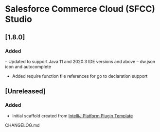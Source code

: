 <!-- Keep a Changelog guide -> https://keepachangelog.com -->

# Salesforce Commerce Cloud (SFCC) Studio

## [1.8.0]
### Added
– Updated to support Java 11 and 2020.3 IDE versions and above
– dw.json icon and autocomplete
- Added require function file references for go to declaration support


## [Unreleased]
### Added
- Initial scaffold created from [IntelliJ Platform Plugin Template](https://github.com/JetBrains/intellij-platform-plugin-template)

CHANGELOG.md